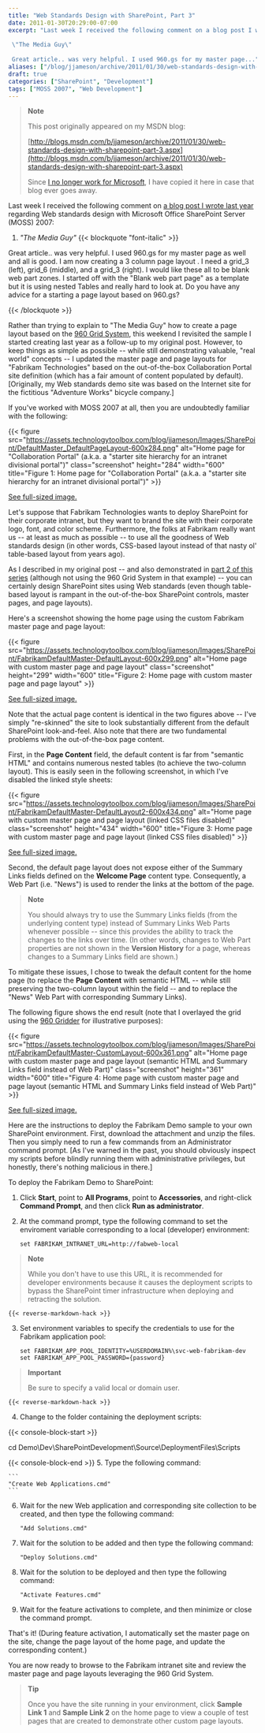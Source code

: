 ```yaml
---
title: "Web Standards Design with SharePoint, Part 3"
date: 2011-01-30T20:29:00-07:00
excerpt: "Last week I received the following comment on a blog post I wrote last year regarding Web standards design with Microsoft Office SharePoint Server (MOSS) 2007: 
 
 \"The Media Guy\" 
 
 Great article.. was very helpful. I used 960.gs for my master page..."
aliases: ["/blog/jjameson/archive/2011/01/30/web-standards-design-with-sharepoint-part-3.aspx"]
draft: true
categories: ["SharePoint", "Development"]
tags: ["MOSS 2007", "Web Development"]
---
```


> **Note**
>
> This post originally appeared on my MSDN blog:
>
> [http://blogs.msdn.com/b/jjameson/archive/2011/01/30/web-standards-design-with-sharepoint-part-3.aspx](http://blogs.msdn.com/b/jjameson/archive/2011/01/30/web-standards-design-with-sharepoint-part-3.aspx)
>
> Since [I no longer work for Microsoft](/blog/jjameson/2011/09/02/last-day-with-microsoft), I have copied it here in case that blog                 ever goes away.

Last week I received the following comment on [a blog post I wrote last year](/blog/jjameson/2010/01/30/web-standards-design-with-moss-2007-part-1) regarding Web standards design with Microsoft         Office SharePoint Server (MOSS) 2007:

1. <cite>"The Media Guy"</cite>
   {{< blockquote "font-italic" >}}

Great article.. was very helpful. I used 960.gs for my master page as well and all                     is good. I am now creating a 3 column page layout . I need a grid\_3 (left), grid\_6                     (middle), and a grid\_3 (right). I would like these all to be blank web part zones.                     I started off with the "Blank web part page" as a template but it is using nested                     Tables and really hard to look at. Do you have any advice for a starting a page                     layout based on 960.gs?

{{< /blockquote >}}

Rather than trying to explain to "The Media Guy" how to create a page layout based         on the [960 Grid System](http://960.gs/), this weekend I revisited the         sample I started creating last year as a follow-up to my original post. However,         to keep things as simple as possible -- while still demonstrating valuable, "real         world" concepts -- I updated the master page and page layouts for "Fabrikam Technologies"         based on the out-of-the-box Collaboration Portal site definition (which has a fair         amount of content populated by default). [Originally, my Web standards demo site         was based on the Internet site for the fictitious "Adventure Works" bicycle company.]

If you've worked with MOSS 2007 at all, then you are undoubtedly familiar with the         following:

{{< figure
src="https://assets.technologytoolbox.com/blog/jjameson/Images/SharePoint/DefaultMaster_DefaultPageLayout-600x284.png"
alt="Home page for \"Collaboration Portal\" (a.k.a. a \"starter site hierarchy for an intranet divisional portal\")"
class="screenshot"
height="284"
width="600"
title="Figure 1: Home page for \"Collaboration Portal\" (a.k.a. a \"starter site hierarchy for an intranet divisional portal\")" >}}

[See full-sized image.](https://assets.technologytoolbox.com/blog/jjameson/Images/SharePoint/DefaultMaster_DefaultPageLayout-1064x504.png)

Let's suppose that Fabrikam Technologies wants to deploy SharePoint for their corporate         intranet, but they want to brand the site with their corporate logo, font, and color         scheme. Furthermore, the folks at Fabrikam really want us -- at least as much as         possible -- to use all the goodness of Web standards design (in other words, CSS-based         layout instead of that nasty ol' table-based layout from years ago).

As I described in my original post -- and also demonstrated in [part 2 of this series](/blog/jjameson/2010/12/02/web-standards-design-with-sharepoint-part-2) (although not using the 960 Grid System in that example)         -- you can certainly design SharePoint sites using Web standards (even though table-based         layout is rampant in the out-of-the-box SharePoint controls, master pages, and page         layouts).

Here's a screenshot showing the home page using the custom Fabrikam master page         and page layout:

{{< figure
src="https://assets.technologytoolbox.com/blog/jjameson/Images/SharePoint/FabrikamDefaultMaster-DefaultLayout-600x299.png"
alt="Home page with custom master page and page layout"
class="screenshot"
height="299"
width="600"
title="Figure 2: Home page with custom master page and page layout" >}}

[See full-sized image.](https://assets.technologytoolbox.com/blog/jjameson/Images/SharePoint/FabrikamDefaultMaster-DefaultLayout-1062x530.png)

Note that the actual page content is identical in the two figures above -- I've         simply "re-skinned" the site to look substantially different from the default SharePoint         look-and-feel. Also note that there are two fundamental problems with the out-of-the-box         page content.

First, in the **Page Content** field, the default content is far from         "semantic HTML" and contains numerous nested tables (to achieve the two-column layout).         This is easily seen in the following screenshot, in which I've disabled the linked         style sheets:

{{< figure
src="https://assets.technologytoolbox.com/blog/jjameson/Images/SharePoint/FabrikamDefaultMaster-DefaultLayout2-600x434.png"
alt="Home page with custom master page and page layout (linked CSS files disabled)"
class="screenshot"
height="434"
width="600"
title="Figure 3: Home page with custom master page and page layout (linked CSS files disabled)" >}}

[See full-sized image.](https://assets.technologytoolbox.com/blog/jjameson/Images/SharePoint/FabrikamDefaultMaster-DefaultLayout2-1045x756.png)

Second, the default page layout does not expose either of the Summary Links fields         defined on the **Welcome Page** content type. Consequently, a Web Part         (i.e. "News") is used to render the links at the bottom of the page.

> **Note**
>
> You should always try to use the Summary Links fields (from the underlying content
> type) instead of Summary Links Web Parts whenever possible -- since this provides
> the ability to track the changes to the links over time. (In other words, changes
> to Web Part properties are not shown in the **Version History** for
> a page, whereas changes to a Summary Links field are shown.)

To mitigate these issues, I chose to tweak the default content for the home page         (to replace the **Page Content** with semantic HTML -- while still         preserving the two-column layout within the field -- and to replace the "News" Web         Part with corresponding Summary Links).

The following figure shows the end result (note that I overlayed the grid using         the [960 Gridder](http://gridder.andreehansson.se/) for illustrative         purposes):

{{< figure
src="https://assets.technologytoolbox.com/blog/jjameson/Images/SharePoint/FabrikamDefaultMaster-CustomLayout-600x361.png"
alt="Home page with custom master page and page layout (semantic HTML and Summary Links field instead of Web Part)"
class="screenshot"
height="361"
width="600"
title="Figure 4: Home page with custom master page and page layout (semantic HTML and Summary Links field instead of Web Part)" >}}

[See full-sized image.](https://assets.technologytoolbox.com/blog/jjameson/Images/SharePoint/FabrikamDefaultMaster-CustomLayout-1045x628.png)

Here are the instructions to deploy the Fabrikam Demo sample to your own SharePoint         environment. First, download the attachment and unzip the files. Then you simply         need to run a few commands from an Administrator command prompt. [As I've warned         in the past, you should obviously inspect my scripts before blindly running them         with administrative privileges, but honestly, there's nothing malicious in there.]

To deploy the Fabrikam Demo to SharePoint:

1. Click **Start**, point to **All Programs**, point to **Accessories**, and right-click **Command Prompt**, and then
   click **Run as administrator**.

2. At the command prompt, type the following command to set the enviroment variable
   corresponding to a local (developer) environment:
   
   ```
   set FABRIKAM_INTRANET_URL=http://fabweb-local
   ```

> **Note**
>
> While you don't have to use this URL, it is recommended for developer environments
> because it causes the deployment scripts to bypass the SharePoint timer infrastructure
> when deploying and retracting the solution.

    {{< reverse-markdown-hack >}}

3. Set environment variables to specify the credentials to use for the Fabrikam application
   pool:
   
   ```
   set FABRIKAM_APP_POOL_IDENTITY=%USERDOMAIN%\svc-web-fabrikam-dev
   set FABRIKAM_APP_POOL_PASSWORD={password}
   ```

> **Important**
>
> Be sure to specify a valid local or domain user.

    {{< reverse-markdown-hack >}}

4. Change to the folder containing the deployment scripts:

{{< console-block-start >}}

cd Demo\Dev\SharePointDevelopment\Source\DeploymentFiles\Scripts

{{< console-block-end >}}
5. Type the following command:

    ```
    "Create Web Applications.cmd"
    ```

6. Wait for the new Web application and corresponding site collection to be created,
   and then type the following command:
   
   ```
   "Add Solutions.cmd"
   ```

7. Wait for the solution to be added and then type the following command:
   
   ```
   "Deploy Solutions.cmd"
   ```

8. Wait for the solution to be deployed and then type the following command:
   
   ```
   "Activate Features.cmd"
   ```

9. Wait for the feature activations to complete, and then minimize or close the command
   prompt.

That's it! (During feature activation, I automatically set the master page on the         site, change the page layout of the home page, and update the corresponding content.)

You are now ready to browse to the Fabrikam intranet site and review the master         page and page layouts leveraging the 960 Grid System.

> **Tip**
>
> Once you have the site running in your environment, click **Sample Link 1**
> and **Sample Link 2** on the home page to view a couple of test pages
> that are created to demonstrate other custom page layouts.

